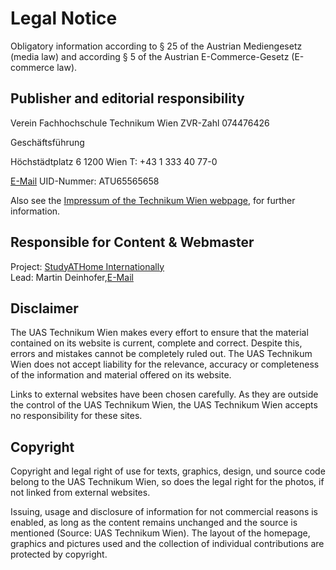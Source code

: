# Legal Notice

Obligatory information according to § 25 of the Austrian Mediengesetz (media law) and according § 5 of the Austrian E-Commerce-Gesetz (E-commerce law).

## Publisher and editorial responsibility

Verein Fachhochschule Technikum Wien
ZVR-Zahl 074476426

Geschäftsführung

Höchstädtplatz 6
1200 Wien 
T: +43 1 333 40 77-0

[E-Mail](mailto:info@technikum-wien.at)
UID-Nummer: ATU65565658

Also see the [Impressum of the Technikum Wien webpage](https://www.technikum-wien.at/impressum/), for further information.

## Responsible for Content & Webmaster

Project: [StudyATHome Internationally](https://studyathome.technikum-wien.at)  
Lead: Martin Deinhofer,[E-Mail](mailto:martin.deinhofer@technikum-wien.at)

## Disclaimer

The UAS Technikum Wien makes every effort to ensure that the material contained on its website is current, complete and correct. Despite this, errors and mistakes cannot be completely ruled out. The UAS Technikum Wien does not accept liability for the relevance, accuracy or completeness of the information and material offered on its website. 

Links to external websites have been chosen carefully. As they are outside the control of the UAS Technikum Wien, the UAS Technikum Wien accepts no responsibility for these sites.

## Copyright

Copyright and legal right of use for texts, graphics, design, und source code belong to the UAS Technikum Wien, so does the legal right for the photos, if not linked from external websites. 

Issuing, usage and disclosure of information for not commercial reasons is enabled, as long as the content remains unchanged and the source is mentioned (Source: UAS Technikum Wien). The layout of the homepage, graphics and pictures used and the collection of individual contributions are protected by copyright.
